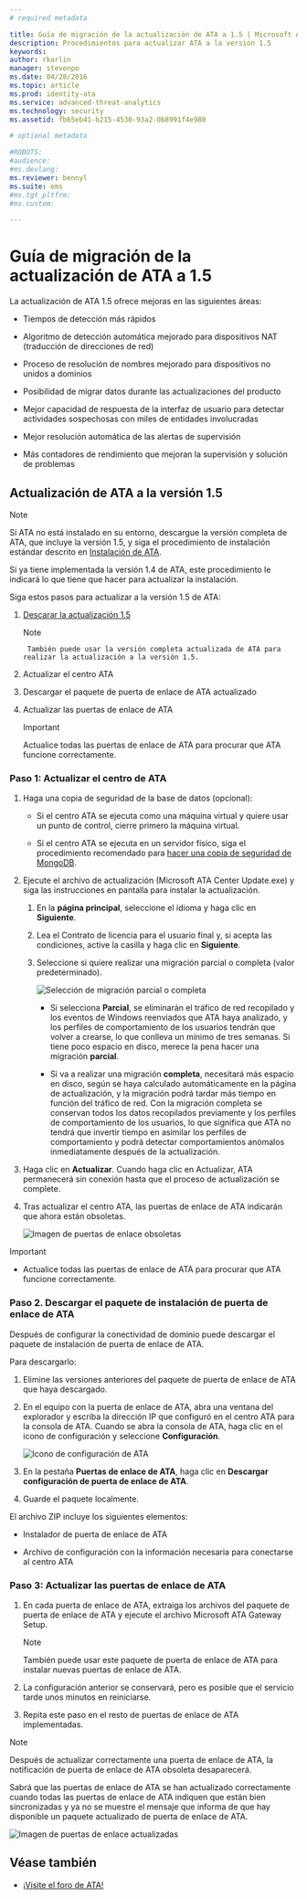 ```yaml
---
# required metadata

title: Guía de migración de la actualización de ATA a 1.5 | Microsoft Advanced Threat Analytics
description: Procedimientos para actualizar ATA a la versión 1.5
keywords:
author: rkarlin
manager: stevenpo
ms.date: 04/28/2016
ms.topic: article
ms.prod: identity-ata
ms.service: advanced-threat-analytics
ms.technology: security
ms.assetid: fb65eb41-b215-4530-93a2-0b8991f4e980

# optional metadata

#ROBOTS:
#audience:
#ms.devlang:
ms.reviewer: bennyl
ms.suite: ems
#ms.tgt_pltfrm:
#ms.custom:

---
```


# Guía de migración de la actualización de ATA a 1.5
La actualización de ATA 1.5 ofrece mejoras en las siguientes áreas:

-   Tiempos de detección más rápidos

-   Algoritmo de detección automática mejorado para dispositivos NAT (traducción de direcciones de red)

-   Proceso de resolución de nombres mejorado para dispositivos no unidos a dominios

-   Posibilidad de migrar datos durante las actualizaciones del producto

-   Mejor capacidad de respuesta de la interfaz de usuario para detectar actividades sospechosas con miles de entidades involucradas

-   Mejor resolución automática de las alertas de supervisión

-   Más contadores de rendimiento que mejoran la supervisión y solución de problemas

## Actualización de ATA a la versión 1.5
> [!NOTE]
> Si ATA no está instalado en su entorno, descargue la versión completa de ATA, que incluye la versión 1.5, y siga el procedimiento de instalación estándar descrito en [Instalación de ATA](/advanced-threat-analytics/deploy-use/install-ata).

Si ya tiene implementada la versión 1.4 de ATA, este procedimiento le indicará lo que tiene que hacer para actualizar la instalación.

Siga estos pasos para actualizar a la versión 1.5 de ATA:

1.  [Descarar la actualización 1.5](http://aka.ms/ata1_5update)
      > [!NOTE]
         También puede usar la versión completa actualizada de ATA para realizar la actualización a la versión 1.5.


2.  Actualizar el centro ATA

3.  Descargar el paquete de puerta de enlace de ATA actualizado

4.  Actualizar las puertas de enlace de ATA

    > [!IMPORTANT]
    > Actualice todas las puertas de enlace de ATA para procurar que ATA funcione correctamente.

### Paso 1: Actualizar el centro de ATA

1.  Haga una copia de seguridad de la base de datos (opcional):

    -   Si el centro ATA se ejecuta como una máquina virtual y quiere usar un punto de control, cierre primero la máquina virtual.

    -   Si el centro ATA se ejecuta en un servidor físico, siga el procedimiento recomendado para [hacer una copia de seguridad de MongoDB](https://docs.mongodb.org/manual/core/backups/).

2.  Ejecute el archivo de actualización (Microsoft ATA Center Update.exe) y siga las instrucciones en pantalla para instalar la actualización.

    1.  En la **página principal**, seleccione el idioma y haga clic en **Siguiente**.

    2.  Lea el Contrato de licencia para el usuario final y, si acepta las condiciones, active la casilla y haga clic en **Siguiente**.

    3.  Seleccione si quiere realizar una migración parcial o completa (valor predeterminado).

        ![Selección de migración parcial o completa](media/ATA-center-fullpartial.png)

        -   Si selecciona **Parcial**, se eliminarán el tráfico de red recopilado y los eventos de Windows reenviados que ATA haya analizado, y los perfiles de comportamiento de los usuarios tendrán que volver a crearse, lo que conlleva un mínimo de tres semanas. Si tiene poco espacio en disco, merece la pena hacer una migración **parcial**.

        -   Si va a realizar una migración **completa**, necesitará más espacio en disco, según se haya calculado automáticamente en la página de actualización, y la migración podrá tardar más tiempo en función del tráfico de red. Con la migración completa se conservan todos los datos recopilados previamente y los perfiles de comportamiento de los usuarios, lo que significa que ATA no tendrá que invertir tiempo en asimilar los perfiles de comportamiento y podrá detectar comportamientos anómalos inmediatamente después de la actualización.

3.  Haga clic en **Actualizar**. Cuando haga clic en Actualizar, ATA permanecerá sin conexión hasta que el proceso de actualización se complete.

4.  Tras actualizar el centro ATA, las puertas de enlace de ATA indicarán que ahora están obsoletas.

    ![Imagen de puertas de enlace obsoletas](media/ATA-center-outdated.png)

> [!IMPORTANT]
> - Actualice todas las puertas de enlace de ATA para procurar que ATA funcione correctamente.

### Paso 2. Descargar el paquete de instalación de puerta de enlace de ATA
Después de configurar la conectividad de dominio puede descargar el paquete de instalación de puerta de enlace de ATA.

Para descargarlo:

1.  Elimine las versiones anteriores del paquete de puerta de enlace de ATA que haya descargado.

2.  En el equipo con la puerta de enlace de ATA, abra una ventana del explorador y escriba la dirección IP que configuró en el centro ATA para la consola de ATA. Cuando se abra la consola de ATA, haga clic en el icono de configuración y seleccione **Configuración**.

    ![Icono de configuración de ATA](media/ATA-config-icon.JPG)

3.  En la pestaña **Puertas de enlace de ATA**, haga clic en **Descargar configuración de puerta de enlace de ATA**.

4.  Guarde el paquete localmente.

El archivo ZIP incluye los siguientes elementos:

-   Instalador de puerta de enlace de ATA

-   Archivo de configuración con la información necesaria para conectarse al centro ATA

### Paso 3: Actualizar las puertas de enlace de ATA

1.  En cada puerta de enlace de ATA, extraiga los archivos del paquete de puerta de enlace de ATA y ejecute el archivo Microsoft ATA Gateway Setup.

    > [!NOTE]
    > También puede usar este paquete de puerta de enlace de ATA para instalar nuevas puertas de enlace de ATA.

2.  La configuración anterior se conservará, pero es posible que el servicio tarde unos minutos en reiniciarse.

3.  Repita este paso en el resto de puertas de enlace de ATA implementadas.

> [!NOTE]
> Después de actualizar correctamente una puerta de enlace de ATA, la notificación de puerta de enlace de ATA obsoleta desaparecerá.

Sabrá que las puertas de enlace de ATA se han actualizado correctamente cuando todas las puertas de enlace de ATA indiquen que están bien sincronizadas y ya no se muestre el mensaje que informa de que hay disponible un paquete actualizado de puerta de enlace de ATA.

![Imagen de puertas de enlace actualizadas](media/ATA-gw-updated.png)

## Véase también

- [¡Visite el foro de ATA!](https://social.technet.microsoft.com/Forums/security/en-US/home?forum=mata)


<!--HONumber=May16_HO1-->


